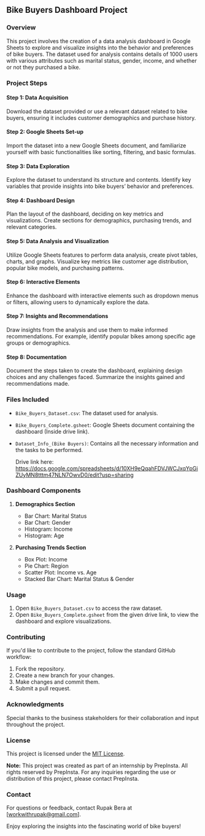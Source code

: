## Bike Buyers Dashboard Project

### Overview

This project involves the creation of a data analysis dashboard in Google Sheets to explore and visualize insights into the behavior and preferences of bike buyers. The dataset used for analysis contains details of 1000 users with various attributes such as marital status, gender, income, and whether or not they purchased a bike.

### Project Steps

#### Step 1: Data Acquisition
Download the dataset provided or use a relevant dataset related to bike buyers, ensuring it includes customer demographics and purchase history.

#### Step 2: Google Sheets Set-up
Import the dataset into a new Google Sheets document, and familiarize yourself with basic functionalities like sorting, filtering, and basic formulas.

#### Step 3: Data Exploration
Explore the dataset to understand its structure and contents. Identify key variables that provide insights into bike buyers’ behavior and preferences.

#### Step 4: Dashboard Design
Plan the layout of the dashboard, deciding on key metrics and visualizations. Create sections for demographics, purchasing trends, and relevant categories.

#### Step 5: Data Analysis and Visualization
Utilize Google Sheets features to perform data analysis, create pivot tables, charts, and graphs. Visualize key metrics like customer age distribution, popular bike models, and purchasing patterns.

#### Step 6: Interactive Elements
Enhance the dashboard with interactive elements such as dropdown menus or filters, allowing users to dynamically explore the data.

#### Step 7: Insights and Recommendations
Draw insights from the analysis and use them to make informed recommendations. For example, identify popular bikes among specific age groups or demographics.

#### Step 8: Documentation
Document the steps taken to create the dashboard, explaining design choices and any challenges faced. Summarize the insights gained and recommendations made.

### Files Included

- `Bike_Buyers_Dataset.csv`: The dataset used for analysis.
- `Bike_Buyers_Complete.gsheet`: Google Sheets document containing the dashboard (Inside drive link).
- `Dataset_Info_(Bike Buyers)`: Contains all the necessary information and the tasks to be performed.
  
  Drive link here: https://docs.google.com/spreadsheets/d/10XH9eQqahFDVJWCJxqYpGiZUyMN8tttm47NLN7OwvD0/edit?usp=sharing


### Dashboard Components

1. **Demographics Section**
   - Bar Chart: Marital Status
   - Bar Chart: Gender
   - Histogram: Income
   - Histogram: Age

2. **Purchasing Trends Section**
   - Box Plot: Income
   - Pie Chart: Region
   - Scatter Plot: Income vs. Age
   - Stacked Bar Chart: Marital Status & Gender


### Usage

1. Open `Bike_Buyers_Dataset.csv` to access the raw dataset.
2. Open `Bike_Buyers_Complete.gsheet` from the given drive link, to view the dashboard and explore visualizations.

### Contributing

If you'd like to contribute to the project, follow the standard GitHub workflow:

1. Fork the repository.
2. Create a new branch for your changes.
3. Make changes and commit them.
4. Submit a pull request.

### Acknowledgments

Special thanks to the business stakeholders for their collaboration and input throughout the project.

### License

This project is licensed under the [MIT License](LICENSE).

**Note:** This project was created as part of an internship by PrepInsta. All rights reserved by PrepInsta. For any inquiries regarding the use or distribution of this project, please contact PrepInsta.


### Contact

For questions or feedback, contact Rupak Bera at [workwithrupak@gmail.com].

Enjoy exploring the insights into the fascinating world of bike buyers!
